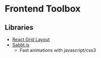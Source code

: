 # Frontend Toolbox

## Libraries

- [React Grid Layout](https://github.com/STRML/react-grid-layout)
- [Sabbt.js](http://daniel-lundin.github.io/snabbt.js/)
  - Fast animations with javascript/css3
